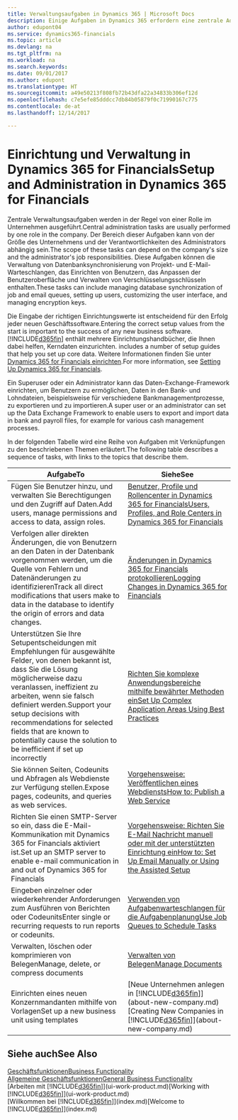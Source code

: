 ```yaml
---
title: Verwaltungsaufgaben in Dynamics 365 | Microsoft Docs
description: Einige Aufgaben in Dynamics 365 erfordern eine zentrale Administration und Einrichtung. Erfahren, welche das sind und was zu tun ist.
author: edupont04
ms.service: dynamics365-financials
ms.topic: article
ms.devlang: na
ms.tgt_pltfrm: na
ms.workload: na
ms.search.keywords: 
ms.date: 09/01/2017
ms.author: edupont
ms.translationtype: HT
ms.sourcegitcommit: a49e50213f808fb72b43dfa22a34833b306ef12d
ms.openlocfilehash: c7e5efe85dddcc7db84b05879f0c71990167c775
ms.contentlocale: de-at
ms.lasthandoff: 12/14/2017

---
```

# <a name="setup-and-administration-in-dynamics-365-for-financials"></a><span data-ttu-id="5bec1-104">Einrichtung und Verwaltung in Dynamics 365 for Financials</span><span class="sxs-lookup"><span data-stu-id="5bec1-104">Setup and Administration in Dynamics 365 for Financials</span></span>
<span data-ttu-id="5bec1-105">Zentrale Verwaltungsaufgaben werden in der Regel von einer Rolle im Unternehmen ausgeführt.</span><span class="sxs-lookup"><span data-stu-id="5bec1-105">Central administration tasks are usually performed by one role in the company.</span></span> <span data-ttu-id="5bec1-106">Der Bereich dieser Aufgaben kann von der Größe des Unternehmens und der Verantwortlichkeiten des Administrators abhängig sein.</span><span class="sxs-lookup"><span data-stu-id="5bec1-106">The scope of these tasks can depend on the company's size and the administrator's job responsibilities.</span></span> <span data-ttu-id="5bec1-107">Diese Aufgaben können die Verwaltung von Datenbanksynchronisierung von Projekt- und E-Mail-Warteschlangen, das Einrichten von Benutzern, das Anpassen der Benutzeroberfläche und Verwalten von Verschlüsselungsschlüsseln enthalten.</span><span class="sxs-lookup"><span data-stu-id="5bec1-107">These tasks can include managing database synchronization of job and email queues, setting up users, customizing the user interface, and managing encryption keys.</span></span>  

<span data-ttu-id="5bec1-108">Die Eingabe der richtigen Einrichtungswerte ist entscheidend für den Erfolg jeder neuen Geschäftssoftware.</span><span class="sxs-lookup"><span data-stu-id="5bec1-108">Entering the correct setup values from the start is important to the success of any new business software.</span></span> [!INCLUDE[d365fin](includes/d365fin_md.md)]<span data-ttu-id="5bec1-109"> enthält mehrere Einrichtungshandbücher, die Ihnen dabei helfen, Kerndaten einzurichten.</span><span class="sxs-lookup"><span data-stu-id="5bec1-109"> includes a number of setup guides that help you set up core data.</span></span> <span data-ttu-id="5bec1-110">Weitere Informationen finden Sie unter [Dynamics 365 for Financials einrichten](setup.md).</span><span class="sxs-lookup"><span data-stu-id="5bec1-110">For more information, see [Setting Up Dynamics 365 for Financials](setup.md).</span></span>

<!--Whether you use [!INCLUDE[rim](../../includes/rim_md.md)] to implement setup values or you manually enter them in the new company, you can support your setup decisions with some general recommendations for selected setup fields that are known to potentially cause the solution to be inefficient if defined incorrectly.-->  

<span data-ttu-id="5bec1-111">Ein Superuser oder ein Administrator kann das Daten-Exchange-Framework einrichten, um Benutzern zu ermöglichen, Daten in den Bank- und Lohndateien, beispielsweise für verschiedene Bankmanagementprozesse, zu exportieren und zu importieren.</span><span class="sxs-lookup"><span data-stu-id="5bec1-111">A super user or an administrator can set up the Data Exchange Framework to enable users to export and import data in bank and payroll files, for example for various cash management processes.</span></span>  

<span data-ttu-id="5bec1-112">In der folgenden Tabelle wird eine Reihe von Aufgaben mit Verknüpfungen zu den beschriebenen Themen erläutert.</span><span class="sxs-lookup"><span data-stu-id="5bec1-112">The following table describes a sequence of tasks, with links to the topics that describe them.</span></span>   

|<span data-ttu-id="5bec1-113">**Aufgabe**</span><span class="sxs-lookup"><span data-stu-id="5bec1-113">**To**</span></span>|<span data-ttu-id="5bec1-114">**Siehe**</span><span class="sxs-lookup"><span data-stu-id="5bec1-114">**See**</span></span>|  
|------------|-------------|  
|<span data-ttu-id="5bec1-115">Fügen Sie Benutzer hinzu, und verwalten Sie Berechtigungen und den Zugriff auf Daten.</span><span class="sxs-lookup"><span data-stu-id="5bec1-115">Add users, manage permissions and access to data, assign roles.</span></span>|[<span data-ttu-id="5bec1-116">Benutzer, Profile und Rollencenter in Dynamics 365 for Financials</span><span class="sxs-lookup"><span data-stu-id="5bec1-116">Users, Profiles, and Role Centers in Dynamics 365 for Financials</span></span>](admin-users-profiles-roles.md)|  
|<span data-ttu-id="5bec1-117">Verfolgen aller direkten Änderungen, die von Benutzern an den Daten in der Datenbank vorgenommen werden, um die Quelle von Fehlern und Datenänderungen zu identifizieren</span><span class="sxs-lookup"><span data-stu-id="5bec1-117">Track all direct modifications that users make to data in the database to identify the origin of errors and data changes.</span></span>|[<span data-ttu-id="5bec1-118">Änderungen in Dynamics 365 for Financials protokollieren</span><span class="sxs-lookup"><span data-stu-id="5bec1-118">Logging Changes in Dynamics 365 for Financials</span></span>](across-log-changes.md)|  
|<span data-ttu-id="5bec1-119">Unterstützen Sie Ihre Setupentscheidungen mit Empfehlungen für ausgewählte Felder, von denen bekannt ist, dass Sie die Lösung möglicherweise dazu veranlassen, ineffizient zu arbeiten, wenn sie falsch definiert werden.</span><span class="sxs-lookup"><span data-stu-id="5bec1-119">Support your setup decisions with recommendations for selected fields that are known to potentially cause the solution to be inefficient if set up incorrectly</span></span>|[<span data-ttu-id="5bec1-120">Richten Sie komplexe Anwendungsbereiche mithilfe bewährter Methoden ein</span><span class="sxs-lookup"><span data-stu-id="5bec1-120">Set Up Complex Application Areas Using Best Practices</span></span>](set-up-complex-application-areas-using-best-practices.md)|  
|<span data-ttu-id="5bec1-121">Sie können Seiten, Codeunits und Abfragen als Webdienste zur Verfügung stellen.</span><span class="sxs-lookup"><span data-stu-id="5bec1-121">Expose pages, codeunits, and queries as web services.</span></span>|[<span data-ttu-id="5bec1-122">Vorgehensweise: Veröffentlichen eines Webdiensts</span><span class="sxs-lookup"><span data-stu-id="5bec1-122">How to: Publish a Web Service</span></span>](across-how-publish-web-service.md)|  
|<span data-ttu-id="5bec1-123">Richten Sie einen SMTP-Server so ein, dass die E-Mail-Kommunikation mit Dynamics 365 for Financials aktiviert ist.</span><span class="sxs-lookup"><span data-stu-id="5bec1-123">Set up an SMTP server to enable e-mail communication in and out of Dynamics 365 for Financials</span></span>| [<span data-ttu-id="5bec1-124">Vorgehensweise: Richten Sie E-Mail Nachricht manuell oder mit der unterstützten Einrichtung ein</span><span class="sxs-lookup"><span data-stu-id="5bec1-124">How to: Set Up Email Manually or Using the Assisted Setup</span></span>](madeira-how-setup-email.md)|  
|<span data-ttu-id="5bec1-125">Eingeben einzelner oder wiederkehrender Anforderungen zum Ausführen von Berichten oder Codeunits</span><span class="sxs-lookup"><span data-stu-id="5bec1-125">Enter single or recurring requests to run reports or codeunits.</span></span>|[<span data-ttu-id="5bec1-126">Verwenden von Aufgabenwarteschlangen für die Aufgabenplanung</span><span class="sxs-lookup"><span data-stu-id="5bec1-126">Use Job Queues to Schedule Tasks</span></span>](admin-job-queues-schedule-tasks.md)|  
|<span data-ttu-id="5bec1-127">Verwalten, löschen oder komprimieren von Belegen</span><span class="sxs-lookup"><span data-stu-id="5bec1-127">Manage, delete, or compress documents</span></span>|[<span data-ttu-id="5bec1-128">Verwalten von Belegen</span><span class="sxs-lookup"><span data-stu-id="5bec1-128">Manage Documents</span></span>](admin-manage-documents.md)|  
|<span data-ttu-id="5bec1-129">Einrichten eines neuen Konzernmandanten mithilfe von Vorlagen</span><span class="sxs-lookup"><span data-stu-id="5bec1-129">Set up a new business unit using templates</span></span>|<span data-ttu-id="5bec1-130">[Neue Unternehmen anlegen in [!INCLUDE[d365fin](includes/d365fin_md.md)]](about-new-company.md)</span><span class="sxs-lookup"><span data-stu-id="5bec1-130">[Creating New Companies in [!INCLUDE[d365fin](includes/d365fin_md.md)]](about-new-company.md)</span></span>|  

## <a name="see-also"></a><span data-ttu-id="5bec1-131">Siehe auch</span><span class="sxs-lookup"><span data-stu-id="5bec1-131">See Also</span></span>
[<span data-ttu-id="5bec1-132">Geschäftsfunktionen</span><span class="sxs-lookup"><span data-stu-id="5bec1-132">Business Functionality</span></span>](madeira-business-functionality.md)  
[<span data-ttu-id="5bec1-133">Allgemeine Geschäftsfunktionen</span><span class="sxs-lookup"><span data-stu-id="5bec1-133">General Business Functionality</span></span>](ui-across-business-areas.md)  
<span data-ttu-id="5bec1-134">[Arbeiten mit [!INCLUDE[d365fin](includes/d365fin_md.md)]](ui-work-product.md)</span><span class="sxs-lookup"><span data-stu-id="5bec1-134">[Working with [!INCLUDE[d365fin](includes/d365fin_md.md)]](ui-work-product.md)</span></span>  
<span data-ttu-id="5bec1-135">[Willkommen bei [!INCLUDE[d365fin](includes/d365fin_md.md)]](index.md)</span><span class="sxs-lookup"><span data-stu-id="5bec1-135">[Welcome to [!INCLUDE[d365fin](includes/d365fin_md.md)]](index.md)</span></span>  

